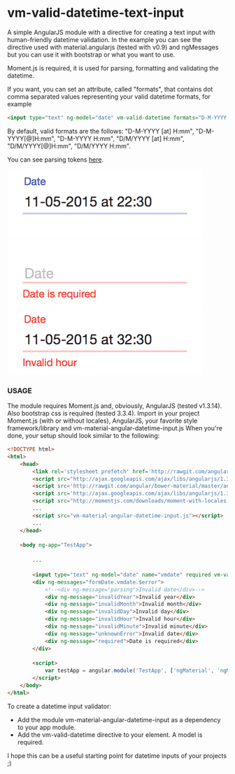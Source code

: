 # vm-valid-datetime-text-input

A simple AngularJS module with a directive for creating a text input with human-friendly datetime validation.
In the example you can see the directive used with material.angularjs (tested with v0.9) and ngMessages but you can use it with bootstrap or what you want to use.

Moment.js is required, it is used for parsing, formatting and validating the datetime.

If you want, you can set an attribute, called "formats", that contains dot comma separated values representing your valid datetime formats, for example

```html
<input type="text" ng-model="date" vm-valid-datetime formats="D-M-YYYY [at] H:mm;D-M-YYYY[@]H:mm"/>
```

By default, valid formats are the follows: "D-M-YYYY [at] H:mm", "D-M-YYYY[@]H:mm", "D-M-YYYY H:mm", "D/M/YYYY [at] H:mm", "D/M/YYYY[@]H:mm", "D/M/YYYY H:mm".

You can see parsing tokens [here](http://momentjs.com/docs/#/parsing/string-format/).


![valid](/screenshots/valid.png?raw=true)
![invalid-empty](/screenshots/invalid-empty.png?raw=true)
![invalid-hour](/screenshots/invalid-hour.png?raw=true)

### USAGE

The module requires Moment.js and, obviously, AngularJS (tested v1.3.14). Also bootstrap css is required (tested 3.3.4).
Import in your project Moment.js (with or without locales), AngularJS, your favorite style framework/library and vm-material-angular-datetime-input.js
When you're done, your setup should look similar to the following:

```html
<!DOCTYPE html>
<html>
	<head>
		<link rel='stylesheet prefetch' href='http://rawgit.com/angular/bower-material/master/angular-material.min.css'>
		<script src="http://ajax.googleapis.com/ajax/libs/angularjs/1.3.14/angular.min.js"></script>
		<script src='http://rawgit.com/angular/bower-material/master/angular-material.min.js'></script>
		<script src='http://ajax.googleapis.com/ajax/libs/angularjs/1.3.15/angular-messages.min.js'></script>
		<script src="http://momentjs.com/downloads/moment-with-locales.min.js"></script>
		...
		<script src="vm-material-angular-datetime-input.js"></script>
		...
	</head>

	<body ng-app="TestApp">

		...

		<input type="text" ng-model="date" name="vmdate" required vm-valid-datetime/>
		<div ng-messages="formDate.vmdate.$error">
			<!--<div ng-message="parsing">Invalid date</div>-->
			<div ng-message="invalidYear">Invalid year</div>
			<div ng-message="invalidMonth">Invalid month</div>
			<div ng-message="invalidDay">Invalid day</div>
			<div ng-message="invalidHour">Invalid hour</div>
			<div ng-message="invalidMinute">Invalid minute</div>
			<div ng-message="unknownError">Invalid date</div>
			<div ng-message="required">Date is required</div>
		</div>
		
		<script>
			var testApp = angular.module('TestApp', ['ngMaterial', 'ngMessages', 'vm-material-angular-datetime-input']);
		</script>
	</body>
</html>
```

To create a datetime input validator:
* Add the module vm-material-angular-datetime-input as a dependency to your app module.
* Add the vm-valid-datetime directive to your element. A model is required.

I hope this can be a useful starting point for datetime inputs of your projects ;)
